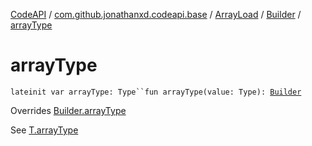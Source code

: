[CodeAPI](../../../index.md) / [com.github.jonathanxd.codeapi.base](../../index.md) / [ArrayLoad](../index.md) / [Builder](index.md) / [arrayType](.)

# arrayType

`lateinit var arrayType: Type``fun arrayType(value: Type): `[`Builder`](index.md)

Overrides [Builder.arrayType](../../-array-access/-builder/array-type.md)

See [T.arrayType](#)

